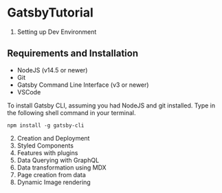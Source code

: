 # GatsbyTutorial

1. Setting up Dev Environment

## Requirements and Installation

- NodeJS (v14.5 or newer)
- Git
- Gatsby Command Line Interface (v3 or newer)
- VSCode

To install Gatsby CLI, assuming you had NodeJS and git installed. Type in the following shell command in your terminal.

```
npm install -g gatsby-cli
```

2. Creation and Deployment
3. Styled Components
4. Features with plugins
5. Data Querying with GraphQL
6. Data transformation using MDX
7. Page creation from data
8. Dynamic Image rendering
